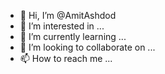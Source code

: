 - 👋 Hi, I’m @AmitAshdod
- 👀 I’m interested in ...
- 🌱 I’m currently learning ...
- 💞️ I’m looking to collaborate on ...
- 📫 How to reach me ...

<!---
AmitAshdod/AmitAshdod is a ✨ special ✨ repository because its `README.md` (this file) appears on your GitHub profile.
You can click the Preview link to take a look at your changes.
--->

